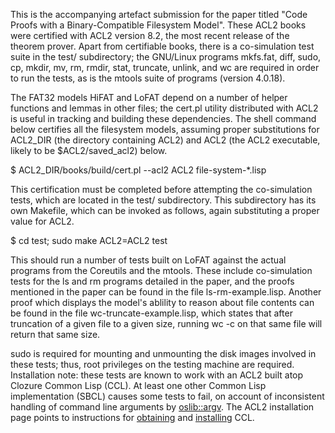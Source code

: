 This is the accompanying artefact submission for the paper titled
"Code Proofs with a Binary-Compatible Filesystem Model". These ACL2
books were certified with ACL2 version 8.2, the most recent release of
the theorem prover. Apart from certifiable books, there is a
co-simulation test suite in the test/ subdirectory; the GNU/Linux
programs mkfs.fat, diff, sudo, cp, mkdir, mv, rm, rmdir, stat,
truncate, unlink, and wc are required in order to run the tests, as is
the mtools suite of programs (version 4.0.18).

The FAT32 models HiFAT and LoFAT depend on a number of helper
functions and lemmas in other files; the cert.pl utility distributed
with ACL2 is useful in tracking and building these dependencies. The
shell command below certifies all the filesystem models, assuming
proper substitutions for ACL2_DIR (the directory containing ACL2) and
ACL2 (the ACL2 executable, likely to be $ACL2/saved_acl2) below.

$ ACL2_DIR/books/build/cert.pl --acl2 ACL2 file-system-*.lisp

This certification must be completed before attempting the co-simulation
tests, which are located in the test/ subdirectory. This subdirectory
has its own Makefile, which can be invoked as follows, again
substituting a proper value for ACL2.

$ cd test; sudo make ACL2=ACL2 test

This should run a number of tests built on LoFAT against the actual
programs from the Coreutils and the mtools. These include
co-simulation tests for the ls and rm programs detailed in the paper,
and the proofs mentioned in the paper can be found in the file
ls-rm-example.lisp. Another proof which displays the model's ablility
to reason about file contents can be found in the file
wc-truncate-example.lisp, which states that after truncation of a
given file to a given size, running wc -c on that same file will
return that same size.

sudo is required for mounting and unmounting the disk images involved
in these tests; thus, root privileges on the testing machine are
required. Installation note: these tests are known to work with an ACL2 built atop
Clozure Common Lisp (CCL). At least one other Common Lisp
implementation (SBCL) causes some tests to fail, on account of
inconsistent handling of command line arguments by
[oslib::argv](http://www.cs.utexas.edu/users/moore/acl2/manuals/current/manual/?topic=OSLIB____ARGV). The
ACL2 installation page points to instructions for
[obtaining](http://www.cs.utexas.edu/users/moore/acl2/v8-1/HTML/installation/requirements.html#Obtaining-CCL)
and
[installing](http://www.cs.utexas.edu/users/moore/acl2/v8-1/HTML/installation/ccl.html)
CCL.
